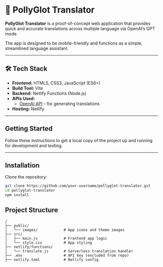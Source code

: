 # 🦜 PollyGlot Translator

**PollyGlot Translator** is a proof-of-concept web application that provides quick and accurate translations across multiple language via OpenAI’s GPT mode.

The app is designed to be mobile-friendly and functions as a simple, streamlined language assistant.

---

## 🛠 Tech Stack

- **Frontend:** HTML5, CSS3, JavaScript (ES6+)
- **Build Tool:** Vite
- **Backend:** Netlify Functions (Node.js)
- **APIs Used:**
  - [OpenAI API](https://platform.openai.com/) – for generating translations
- **Hosting:** Netlify

---

## Getting Started

Follow these instructions to get a local copy of the project up and running for development and testing.

---

## Installation

Clone the repository:

```bash
git clone https://github.com/your-username/pollyglot-translator.git
cd pollyglot-translator
npm install
```

## Project Structure
```
/
├── public/              
│   └── images/            # App icons and theme images
├── src/                  
│   ├── main.js            # Frontend app logic
│   └── style.css          # App styling
├── netlify/functions/     
│   └── translate.js       # Serverless translation handler
├── .env                   # API key (excluded from repo)
├── netlify.toml           # Netlify config

```

